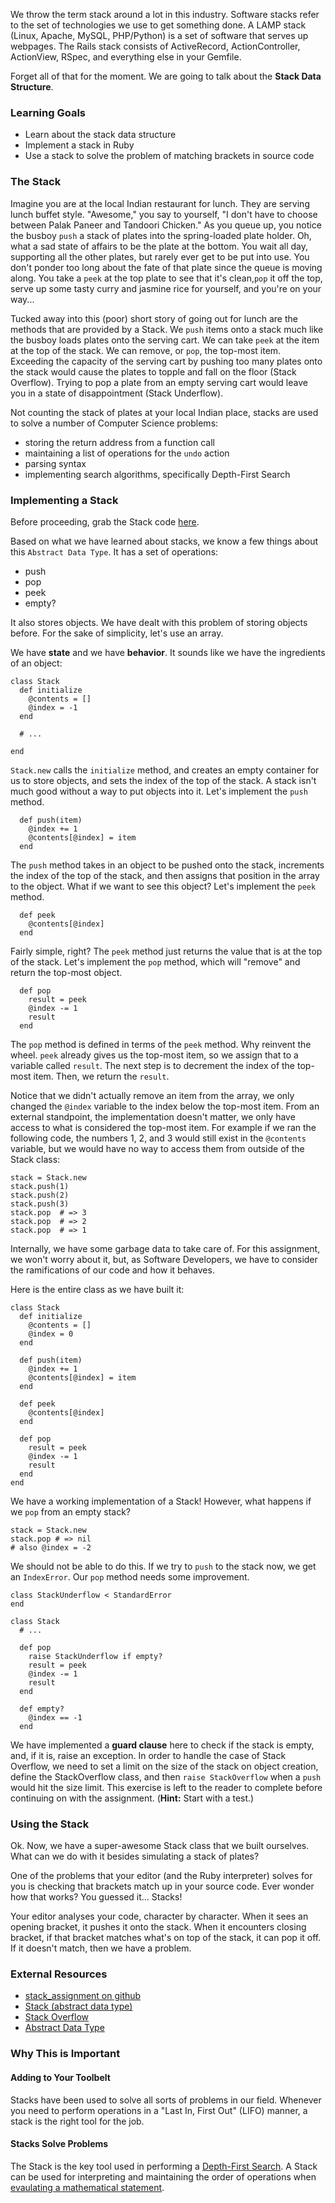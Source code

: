 We throw the term stack around a lot in this industry. Software stacks refer to the set of technologies we use to get something done. A LAMP stack (Linux, Apache, MySQL, PHP/Python) is a set of software that serves up webpages. The Rails stack consists of ActiveRecord, ActionController, ActionView, RSpec, and everything else in your Gemfile.

Forget all of that for the moment. We are going to talk about the **Stack Data Structure**.

### Learning Goals

* Learn about the stack data structure
* Implement a stack in Ruby
* Use a stack to solve the problem of matching brackets in source code

### The Stack

Imagine you are at the local Indian restaurant for lunch. They are serving lunch buffet style. "Awesome," you say to yourself, "I don't have to choose between Palak Paneer and Tandoori Chicken." As you queue up, you notice the busboy `push` a stack of plates into the spring-loaded plate holder. Oh, what a sad state of affairs to be the plate at the bottom. You wait all day, supporting all the other plates, but rarely ever get to be put into use. You don't ponder too long about the fate of that plate since the queue is moving along. You take a `peek` at the top plate to see that it's clean,`pop` it off the top, serve up some tasty curry and jasmine rice for yourself, and you're on your way...

Tucked away into this (poor) short story of going out for lunch are the methods that are provided by a Stack. We `push` items onto a stack much like the busboy loads plates onto the serving cart. We can take `peek` at the item at the top of the stack. We can remove, or `pop`, the top-most item. Exceeding the capacity of the serving cart by pushing too many plates onto the stack would cause the plates to topple and fall on the floor (Stack Overflow). Trying to pop a plate from an empty serving cart would leave you in a state of disappointment (Stack Underflow).

Not counting the stack of plates at your local Indian place, stacks are used to solve a number of Computer Science problems:

* storing the return address from a function call
* maintaining a list of operations for the `undo` action
* parsing syntax
* implementing search algorithms, specifically Depth-First Search

### Implementing a Stack

Before proceeding, grab the Stack code [here](https://github.com/LaunchAcademy/stack_assignment).

Based on what we have learned about stacks, we know a few things about this `Abstract Data Type`. It has a set of operations:

* push
* pop
* peek
* empty?

It also stores objects. We have dealt with this problem of storing objects before. For the sake of simplicity, let's use an array.

We have **state** and we have **behavior**. It sounds like we have the ingredients of an object:

```
class Stack
  def initialize
    @contents = []
    @index = -1
  end

  # ...

end
```

`Stack.new` calls the `initialize` method, and creates an empty container for us to store objects, and sets the index of the top of the stack. A stack isn't much good without a way to put objects into it. Let's implement the `push` method.

```
  def push(item)
    @index += 1
    @contents[@index] = item
  end
```

The `push` method takes in an object to be pushed onto the stack, increments the index of the top of the stack, and then assigns that position in the array to the object. What if we want to see this object? Let's implement the `peek` method.

```
  def peek
    @contents[@index]
  end
```

Fairly simple, right? The `peek` method just returns the value that is at the top of the stack. Let's implement the `pop` method, which will "remove" and return the top-most object.

```
  def pop
    result = peek
    @index -= 1
    result
  end
```

The `pop` method is defined in terms of the `peek` method. Why reinvent the wheel. `peek` already gives us the top-most item, so we assign that to a variable called `result`. The next step is to decrement the index of the top-most item. Then, we return the `result`.

Notice that we didn't actually remove an item from the array, we only changed the `@index` variable to the index below the top-most item. From an external standpoint, the implementation doesn't matter, we only have access to what is considered the top-most item. For example if we ran the following code, the numbers 1, 2, and 3 would still exist in the `@contents` variable, but we would have no way to access them from outside of the Stack class:

```
stack = Stack.new
stack.push(1)
stack.push(2)
stack.push(3)
stack.pop  # => 3
stack.pop  # => 2
stack.pop  # => 1
```

Internally, we have some garbage data to take care of. For this assignment, we won't worry about it, but, as Software Developers, we have to consider the ramifications of our code and how it behaves.

Here is the entire class as we have built it:

```
class Stack
  def initialize
    @contents = []
    @index = 0
  end

  def push(item)
    @index += 1
    @contents[@index] = item
  end

  def peek
    @contents[@index]
  end

  def pop
    result = peek
    @index -= 1
    result
  end
end

```

We have a working implementation of a Stack! However, what happens if we `pop` from an empty stack?

```
stack = Stack.new
stack.pop # => nil
# also @index = -2
```

We should not be able to do this. If we try to `push` to the stack now, we get an `IndexError`. Our `pop` method needs some improvement.

```
class StackUnderflow < StandardError
end

class Stack
  # ...

  def pop
    raise StackUnderflow if empty?
    result = peek
    @index -= 1
    result
  end

  def empty?
    @index == -1
  end
```

We have implemented a **guard clause** here to check if the stack is empty, and, if it is, raise an exception. In order to handle the case of Stack Overflow, we need to set a limit on the size of the stack on object creation, define the StackOverflow class, and then `raise StackOverflow` when a `push` would hit the size limit. This exercise is left to the reader to complete before continuing on with the assignment. (**Hint:** Start with a test.)

### Using the Stack

Ok. Now, we have a super-awesome Stack class that we built ourselves. What can we do with it besides simulating a stack of plates?

One of the problems that your editor (and the Ruby interpreter) solves for you is checking that brackets match up in your source code. Ever wonder how that works? You guessed it... Stacks!

Your editor analyses your code, character by character. When it sees an opening bracket, it pushes it onto the stack. When it encounters closing bracket, if that bracket matches what's on top of the stack, it can pop it off. If it doesn't match, then we have a problem.

### External Resources

* [stack_assignment on github](https://github.com/LaunchAcademy/stack_assignment)
* [Stack (abstract data type)](http://en.wikipedia.org/wiki/Stack_(abstract_data_type))
* [Stack Overflow](http://en.wikipedia.org/wiki/Stack_overflow)
* [Abstract Data Type](http://en.wikipedia.org/wiki/Abstract_data_type)

### Why This is Important

#### Adding to Your Toolbelt

Stacks have been used to solve all sorts of problems in our field. Whenever you need to perform operations in a "Last In, First Out" (LIFO) manner, a stack is the right tool for the job.

#### Stacks Solve Problems

The Stack is the key tool used in performing a [Depth-First Search](http://en.wikipedia.org/wiki/Depth-first_search). A Stack can be used for interpreting and maintaining the order of operations when [evaulating a mathematical statement](http://en.wikipedia.org/wiki/Polish_notation).

